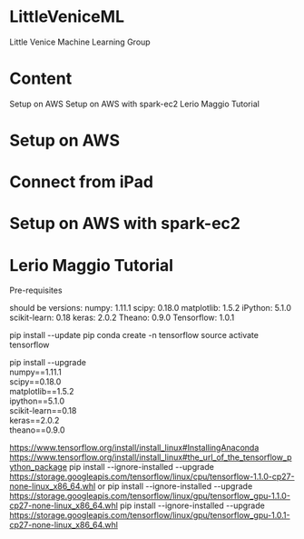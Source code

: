 # LittleVeniceML
Little Venice Machine Learning Group

# Content
Setup on AWS
Setup on AWS with spark-ec2
Lerio Maggio Tutorial

# Setup on AWS

# Connect from iPad

# Setup on AWS with spark-ec2

# Lerio Maggio Tutorial
Pre-requisites

should be versions:
numpy: 1.11.1
scipy: 0.18.0
matplotlib: 1.5.2
iPython: 5.1.0
scikit-learn: 0.18
keras:  2.0.2
Theano:  0.9.0
Tensorflow:  1.0.1

pip install --update pip
conda create -n tensorflow
source activate tensorflow

pip install --upgrade \
numpy==1.11.1 \
scipy==0.18.0 \
matplotlib==1.5.2 \
ipython==5.1.0 \
scikit-learn==0.18 \
keras==2.0.2 \
theano==0.9.0

https://www.tensorflow.org/install/install_linux#InstallingAnaconda
https://www.tensorflow.org/install/install_linux#the_url_of_the_tensorflow_python_package
pip install --ignore-installed --upgrade https://storage.googleapis.com/tensorflow/linux/cpu/tensorflow-1.1.0-cp27-none-linux_x86_64.whl
or
pip install --ignore-installed --upgrade https://storage.googleapis.com/tensorflow/linux/gpu/tensorflow_gpu-1.1.0-cp27-none-linux_x86_64.whl
pip install --ignore-installed --upgrade https://storage.googleapis.com/tensorflow/linux/gpu/tensorflow_gpu-1.0.1-cp27-none-linux_x86_64.whl

